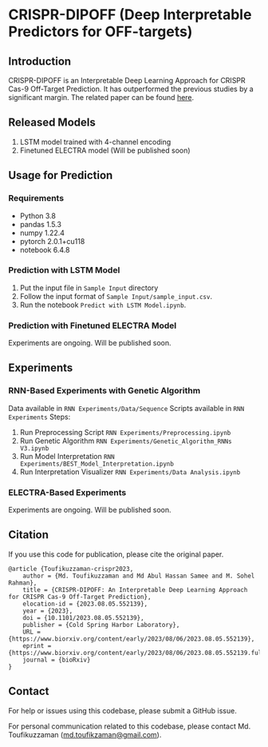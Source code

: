 # CRISPR-DIPOFF (Deep Interpretable Predictors for OFF-targets)
## Introduction
CRISPR-DIPOFF is an Interpretable Deep Learning Approach for CRISPR Cas-9 Off-Target Prediction. It has outperformed the previous studies by a significant margin.
The related paper can be found [here](https://www.biorxiv.org/content/10.1101/2023.08.05.552139v1.full.pdf).
## Released Models
1. LSTM model trained with 4-channel encoding
2. Finetuned ELECTRA model (Will be published soon)
## Usage for Prediction
### Requirements 
* Python 3.8
* pandas 1.5.3
* numpy 1.22.4
* pytorch 2.0.1+cu118
* notebook 6.4.8
### Prediction with LSTM Model
1. Put the input file in `Sample Input` directory 
2. Follow the input format of `Sample Input/sample_input.csv`.
3. Run the notebook `Predict with LSTM Model.ipynb`. 
### Prediction with Finetuned ELECTRA Model
Experiments are ongoing. Will be published soon.

## Experiments
### RNN-Based Experiments with Genetic Algorithm
Data available in `RNN Experiments/Data/Sequence`
Scripts available in `RNN Experiments`
Steps:
1. Run Preprocessing Script `RNN Experiments/Preprocessing.ipynb`
2. Run Genetic Algorithm `RNN Experiments/Genetic_Algorithm_RNNs V3.ipynb`
3. Run Model Interpretation `RNN Experiments/BEST_Model_Interpretation.ipynb`
4. Run Interpretation Visualizer `RNN Experiments/Data Analysis.ipynb`

### ELECTRA-Based Experiments
Experiments are ongoing. Will be published soon.

## Citation
If you use this code for publication, please cite the original paper.
```
@article {Toufikuzzaman-crispr2023,
	author = {Md. Toufikuzzaman and Md Abul Hassan Samee and M. Sohel Rahman},
	title = {CRISPR-DIPOFF: An Interpretable Deep Learning Approach for CRISPR Cas-9 Off-Target Prediction},
	elocation-id = {2023.08.05.552139},
	year = {2023},
	doi = {10.1101/2023.08.05.552139},
	publisher = {Cold Spring Harbor Laboratory},
	URL = {https://www.biorxiv.org/content/early/2023/08/06/2023.08.05.552139},
	eprint = {https://www.biorxiv.org/content/early/2023/08/06/2023.08.05.552139.full.pdf},
	journal = {bioRxiv}
}
```

## Contact
For help or issues using this codebase, please submit a GitHub issue.

For personal communication related to this codebase, please contact Md. Toufikuzzaman (md.toufikzaman@gmail.com).
